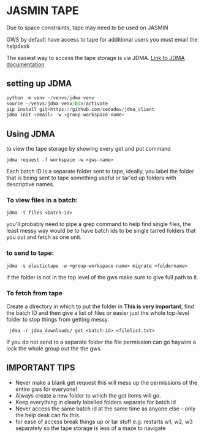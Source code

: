 # JASMIN TAPE

Due to space constraints, tape may need to be used on JASMIN

GWS by default have access to tape for additional users you must email the helpdesk

The easiest way to access the tape storage is via JDMA. [Link to JDMA documentation](https://help.jasmin.ac.uk/docs/short-term-project-storage/jdma/)

## setting up JDMA

```python
python -m venv ~/venvs/jdma-venv
source ~/venvs/jdma-venv/bin/activate
pip install git+https://github.com/cedadev/jdma_client
jdma init <email> -w <group-workspace-name>
```

## Using JDMA

to view the tape storage by showing every get and put command 

`jdma request -f workspace -w <gws-name>`

Each batch ID is a separate folder sent to tape, ideally, you label the folder that is being sent to tape something useful or tar'ed up folders with descriptive names. 

### To view files in a batch:

```
jdma -t files <batch-id>
```

you'll probably need to pipe a grep command to help find single files, the least messy way would be to have batch ids to be single tarred folders that you out and fetch as one unit.

### to send to tape:

````
jdma -s elastictape -w <group-workspace-name> migrate <foldername>
````

if the folder is not in the top level of the gws make sure to give full path to it.

### To fetch from tape

Create a directory in which to put the folder in **This is very important**, find the batch ID and then give a list of files or easier just the whole top-level folder to stop things from getting messy.

```
 jdma -r jdma_downloads/ get <batch-id> <filelist.txt>
```

If you do not send to a separate folder the file permission can go haywire a lock the whole group out the the gws.

## IMPORTANT TIPS

* Never make a blank get request this will mess up the permissions of the entire gws for everyone!
* Always create a new folder to which the got items will go. 
* Keep everything in clearly labelled folders separate for batch id
* Never access the same batch id at the same time as anyone else - only the help desk can fix this.
* for ease of access break things up or tar stuff e.g. restarts w1, w2, w3 separately so the tape storage is less of a maze to navigate
